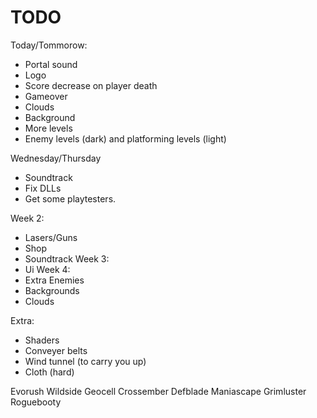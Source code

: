 # TODO
Today/Tommorow:
 - Portal sound
 - Logo
 - Score decrease on player death
 - Gameover
 - Clouds
 - Background
 - More levels
 - Enemy levels (dark) and platforming levels (light)

Wednesday/Thursday
 - Soundtrack
 - Fix DLLs
 - Get some playtesters.

Week 2:
 - Lasers/Guns
 - Shop
 - Soundtrack
Week 3:
 - Ui
Week 4:
 - Extra Enemies
 - Backgrounds
 - Clouds

Extra:
 - Shaders
 - Conveyer belts
 - Wind tunnel (to carry you up)
 - Cloth (hard)

Evorush
Wildside
Geocell
Crossember
Defblade
Maniascape
Grimluster
Roguebooty